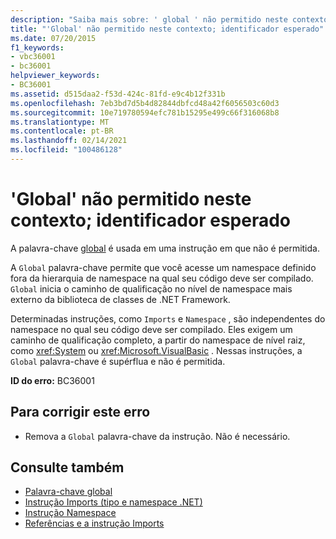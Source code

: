 ```yaml
---
description: "Saiba mais sobre: ' global ' não permitido neste contexto; identificador esperado"
title: "'Global' não permitido neste contexto; identificador esperado"
ms.date: 07/20/2015
f1_keywords:
- vbc36001
- bc36001
helpviewer_keywords:
- BC36001
ms.assetid: d515daa2-f53d-424c-81fd-e9c4b12f331b
ms.openlocfilehash: 7eb3bd7d5b4d82844dbfcd48a42f6056503c60d3
ms.sourcegitcommit: 10e719780594efc781b15295e499c66f316068b8
ms.translationtype: MT
ms.contentlocale: pt-BR
ms.lasthandoff: 02/14/2021
ms.locfileid: "100486128"
---
```

# <a name="global-not-allowed-in-this-context-identifier-expected"></a>'Global' não permitido neste contexto; identificador esperado

A palavra-chave [global](../programming-guide/program-structure/namespaces.md#global-keyword-in-fully-qualified-names) é usada em uma instrução em que não é permitida.  
  
 A `Global` palavra-chave permite que você acesse um namespace definido fora da hierarquia de namespace na qual seu código deve ser compilado. `Global` inicia o caminho de qualificação no nível de namespace mais externo da biblioteca de classes de .NET Framework.  
  
 Determinadas instruções, como `Imports` e `Namespace` , são independentes do namespace no qual seu código deve ser compilado. Eles exigem um caminho de qualificação completo, a partir do namespace de nível raiz, como <xref:System> ou <xref:Microsoft.VisualBasic> . Nessas instruções, a `Global` palavra-chave é supérflua e não é permitida.  
  
 **ID do erro:** BC36001  
  
## <a name="to-correct-this-error"></a>Para corrigir este erro  
  
- Remova a `Global` palavra-chave da instrução. Não é necessário.  
  
## <a name="see-also"></a>Consulte também

- [Palavra-chave global](../programming-guide/program-structure/namespaces.md#global-keyword-in-fully-qualified-names)
- [Instrução Imports (tipo e namespace .NET)](../language-reference/statements/imports-statement-net-namespace-and-type.md)
- [Instrução Namespace](../language-reference/statements/namespace-statement.md)
- [Referências e a instrução Imports](../programming-guide/program-structure/references-and-the-imports-statement.md)

